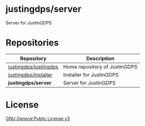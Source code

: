 # justingdps/server
Server for JustinGDPS

# Repositories
Repository | Description
-----------|------------
[justingdps/justingdps](https://github.com/justingdps/justingdps) | Home repository of JustinGDPS
[justingdps/installer](https://github.com/justingdps/installer) | Installer for JustinGDPS
**justingdps/server** | Server for JustinGDPS

# License
[GNU General Public License v3](./LICENSE)